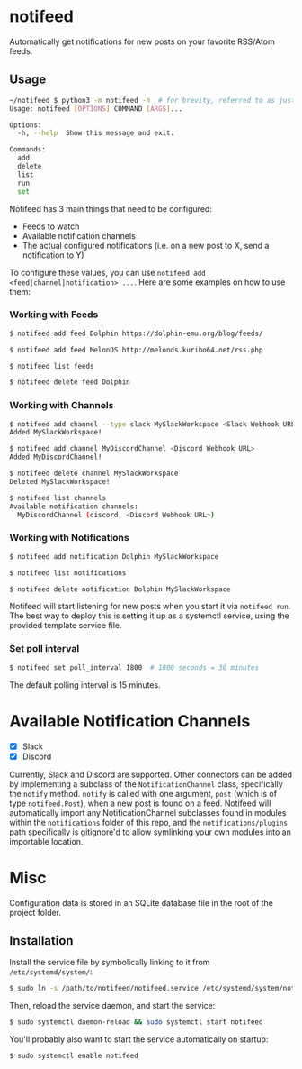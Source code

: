# notifeed
Automatically get notifications for new posts on your favorite RSS/Atom feeds.

## Usage
```bash
~/notifeed $ python3 -m notifeed -h  # for brevity, referred to as just `notifeed` from now on
Usage: notifeed [OPTIONS] COMMAND [ARGS]...

Options:
  -h, --help  Show this message and exit.

Commands:
  add
  delete
  list
  run
  set
```
Notifeed has 3 main things that need to be configured:
* Feeds to watch
* Available notification channels
* The actual configured notifications (i.e. on a new post to X, send a notification to Y)

To configure these values, you can use `notifeed add <feed|channel|notification> ...`.
Here are some examples on how to use them:

### Working with Feeds
```bash
$ notifeed add feed Dolphin https://dolphin-emu.org/blog/feeds/

$ notifeed add feed MelonDS http://melonds.kuribo64.net/rss.php

$ notifeed list feeds

$ notifeed delete feed Dolphin

```

### Working with Channels
```bash
$ notifeed add channel --type slack MySlackWorkspace <Slack Webhook URL>
Added MySlackWorkspace!

$ notifeed add channel MyDiscordChannel <Discord Webhook URL>
Added MyDiscordChannel!

$ notifeed delete channel MySlackWorkspace
Deleted MySlackWorkspace!

$ notifeed list channels
Available notification channels:
  MyDiscordChannel (discord, <Discord Webhook URL>)
```

### Working with Notifications
```bash
$ notifeed add notification Dolphin MySlackWorkspace

$ notifeed list notifications

$ notifeed delete notification Dolphin MySlackWorkspace

```

Notifeed will start listening for new posts when you start it via `notifeed run`.
The best way to deploy this is setting it up as a systemctl service, using the
provided template service file.

### Set poll interval
```bash
$ notifeed set poll_interval 1800  # 1800 seconds = 30 minutes
```
The default polling interval is 15 minutes.

# Available Notification Channels
- [X] Slack
- [X] Discord

Currently, Slack and Discord are supported. Other connectors can be added by
implementing a subclass of the `NotificationChannel` class, specifically the
`notify` method. `notify` is called with one argument, `post` (which is of type
`notifeed.Post`), when a new post is found on a feed.  Notifeed will
automatically import any NotificationChannel subclasses found in modules within
the `notifications` folder of this repo, and the `notifications/plugins` path
specifically is gitignore'd to allow symlinking your own modules into an
importable location.

# Misc
Configuration data is stored in an SQLite database file in the root of the project
folder.

## Installation
Install the service file by symbolically linking to it from `/etc/systemd/system/`:
```bash
$ sudo ln -s /path/to/notifeed/notifeed.service /etc/systemd/system/notifeed.service
```
Then, reload the service daemon, and start the service:
```bash
$ sudo systemctl daemon-reload && sudo systemctl start notifeed
```
You'll probably also want to start the service automatically on startup:
```bash
$ sudo systemctl enable notifeed
```
